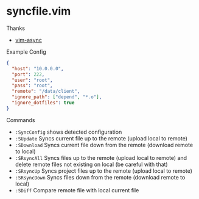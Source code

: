 # syncfile.vim

Thanks

- [vim-async](https://github.com/KenN7/vim-arsync)

Example Config

```json
{
  "host": "10.0.0.0",
  "port": 222,
  "user": "root",
  "pass": "root",
  "remote": "/data/client",
  "ignore_path": ["depend", "*.o"],
  "ignore_dotfiles": true
}

```


Commands

- ```:SyncConfig``` shows detected configuration
- ```:SUpdate``` Syncs current file up to the remote (upload local to remote)
- ```:SDownload``` Syncs current file down from the remote (download remote to local)
- ```:SRsyncAll``` Syncs files up to the remote (upload local to remote)
  and delete remote files not existing on local (be careful with that)
- ```:SRsyncUp``` Syncs project files up to the remote (upload local to remote)
- ```:SRsyncDown``` Syncs files down from the remote (download remote to local)
- ```:SDiff``` Compare remote file with local current file

